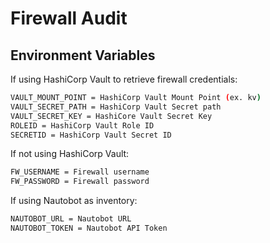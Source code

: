 # Firewall Audit

## Environment Variables

If using HashiCorp Vault to retrieve firewall credentials:
```bash
VAULT_MOUNT_POINT = HashiCorp Vault Mount Point (ex. kv)
VAULT_SECRET_PATH = HashiCorp Vault Secret path
VAULT_SECRET_KEY = HashiCore Vault Secret Key
ROLEID = HashiCorp Vault Role ID
SECRETID = HashiCorp Vault Secret ID
```

If not using HashiCorp Vault:
```bash
FW_USERNAME = Firewall username
FW_PASSWORD = Firewall password
```

If using Nautobot as inventory:
```bash
NAUTOBOT_URL = Nautobot URL
NAUTOBOT_TOKEN = Nautobot API Token
```